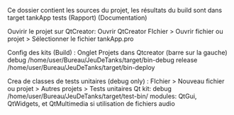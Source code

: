 Ce dossier contient les sources du projet, les résultats du build sont dans target
	tankApp
	tests
	(Rapport)
	(Documentation)

Ouvirir le projet sur QtCreator:
	Ouvrir QtCreator
	FIchier > Ouvrir fichier ou projet > Sélectionner le fichier tankApp.pro

Config des kits (Build) :
Onglet Projets dans Qtcreator (barre sur la gauche)
	debug		/home/user/Bureau/JeuDeTanks/target/bin-debug
	release	/home/user/Bureau/JeuDeTanks/target/bin-deploy

Crea de classes de tests unitaires (debug only) :
	FIchier > Nouveau fichier ou projet > Autres projets > Tests unitaires Qt
	kit:
		debug		/home/user/Bureau/JeuDeTanks/target/test-bin/<Nom de la classe de test>
	modules:
		QtGui, QtWidgets, et QtMultimedia si utilisation de fichiers audio